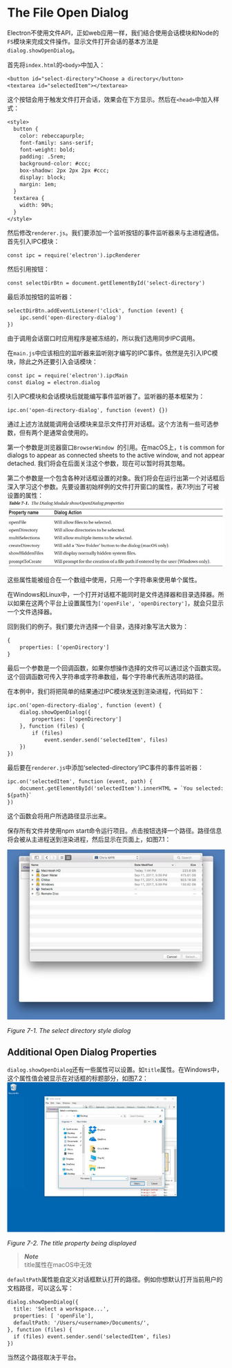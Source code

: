 # The File Open Dialog
Electron不使用文件API，正如web应用一样，我们结合使用会话模块和Node的`FS`模块来完成文件操作。显示文件打开会话的基本方法是`dialog.showOpenDialog`。    

首先将`index.html`的`<body>`中加入：
```
<button id="select-directory">Choose a directory</button>
<textarea id="selectedItem"></textarea>
```
这个按钮会用于触发文件打开会话，效果会在下方显示。然后在`<head>`中加入样式：
```
<style>
  button {
    color: rebeccapurple;
    font-family: sans-serif;
    font-weight: bold;
    padding: .5rem;
    background-color: #ccc;
    box-shadow: 2px 2px 2px #ccc;
    display: block;
    margin: 1em;
  }
  textarea {
    width: 90%;
  }
</style>
```
然后修改`renderer.js`。我们要添加一个监听按钮的事件监听器来与主进程通信。首先引入IPC模块：
```
const ipc = require('electron').ipcRenderer
```
然后引用按钮：
```
const selectDirBtn = document.getElementById('select-directory')
```
最后添加按钮的监听器：
```
selectDirBtn.addEventListener('click', function (event) {
    ipc.send('open-directory-dialog')
})
```
由于调用会话窗口时应用程序是被冻结的，所以我们选用同步IPC调用。   

在`main.js`中应该相应的监听器来监听刚才编写的IPC事件。依然是先引入IPC模块，除此之外还要引入会话模块：
```
const ipc = require('electron').ipcMain
const dialog = electron.dialog
```
引入IPC模块和会话模块后就能编写事件监听器了。监听器的基本框架为：
```
ipc.on('open-directory-dialog', function (event) {})
```
通过上述方法就能调用会话模块来显示文件打开对话框。这个方法有一些可选参数，但有两个是通常会使用的。   

第一个参数是浏览器窗口`BrowserWindow `的引用。在macOS上，t is common for dialogs to appear as connected sheets to the active window, and not appear detached. 我们将会在后面关注这个参数，现在可以暂时将其忽略。   

第二个参数是一个包含各种对话框设置的对象。我们将会在运行出第一个对话框后深入学习这个参数。先要设置初始样例的文件打开窗口的属性，表7.1列出了可被设置的属性：     
![7.1t](https://github.com/Housz/Electron-From-Beginner-to-Pro/blob/master/imgs/7.1t.jpg)        
 
这些属性能被组合在一个数组中使用，只用一个字符串来使用单个属性。

在Windows和Linux中，一个打开对话框不能同时是文件选择器和目录选择器。所以如果在这两个平台上设置属性为`['openFile', 'openDirectory']`，就会只显示一个文件选择器。   

回到我们的例子。我们要允许选择一个目录，选择对象写法大致为：
```
{
    properties: ['openDirectory']
}
```
最后一个参数是一个回调函数，如果你想操作选择的文件可以通过这个函数实现。这个回调函数可传入字符串或字符串数组，每个字符串代表所选项的路径。

在本例中，我们将把简单的结果通过IPC模块发送到渲染进程，代码如下：
```
ipc.on('open-directory-dialog', function (event) {
	dialog.showOpenDialog({
		properties: ['openDirectory']
	}, function (files) {
		if (files)
			event.sender.send('selectedItem', files)
	})
})
```
最后要在`renderer.js`中添加‘selected-directory’IPC事件的事件监听器：
```
ipc.on('selectedItem', function (event, path) {
	document.getElementById('selectedItem').innerHTML = `You selected: ${path}`
})
```
这个函数会将用户所选路径显示出来。   

保存所有文件并使用npm start命令运行项目。点击按钮选择一个路径。路径信息将会被从主进程送到渲染进程，然后显示在页面上，如图7.1：          

![7.1](https://github.com/Housz/Electron-From-Beginner-to-Pro/blob/master/imgs/7.1.jpg)      

*Figure 7-1. The select directory style dialog*



## Additional Open Dialog Properties
`dialog.showOpenDialog`还有一些属性可以设置。如`title`属性。在Windows中，这个属性值会被显示在对话框的标题部分，如图7.2：                      
![7.2](https://github.com/Housz/Electron-From-Beginner-to-Pro/blob/master/imgs/7.2.jpg)    

*Figure 7-2. The title property being displayed*            

> ***Note***             
> title属性在macOS中无效           

`defaultPath`属性能自定义对话框默认打开的路径。例如你想默认打开当前用户的文档路径，可以这么写：
```
dialog.showOpenDialog({
  title: 'Select a workspace...',
  properties: [ 'openFile'],
  defaultPath: '/Users/<username>/Documents/',
}, function (files) {
  if (files) event.sender.send('selectedItem', files)
})
```
当然这个路径取决于平台。


